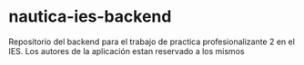 # nautica-ies-backend
Repositorio del backend para el trabajo de practica profesionalizante 2 en el IES. Los autores de la aplicación estan reservado a los mismos
